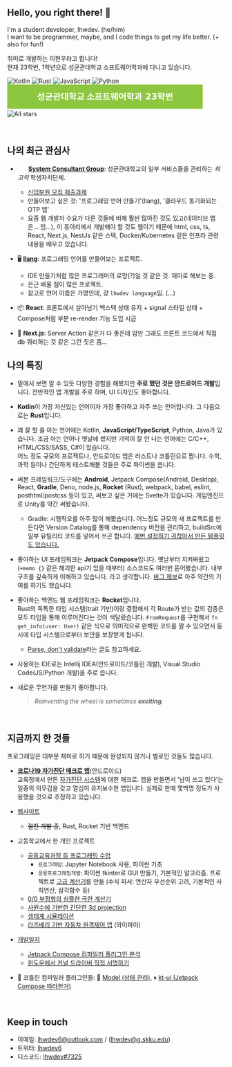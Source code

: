 ## Hello, you right there! 👋
I'm a student developer, lhwdev. (he/him)  
I want to be programmer, maybe, and I code things to get my life better. (+ also for fun!)

취미로 개발하는 이현우라고 합니다!  
현재 23학번, 1학년으로 성균관대학교 소프트웨어학과에 다니고 있습니다.

![Kotlin](https://img.shields.io/badge/Kotlin-5472f7?style=for-the-badge&logo=kotlin&logoColor=fff)
![Rust](https://img.shields.io/badge/Rust-f08400?style=for-the-badge&logo=rust&logoColor=fff)
![JavaScript](https://img.shields.io/badge/JavaScript-f7d62d?style=for-the-badge&logo=javascript&logoColor=440)
![Python](https://img.shields.io/badge/Python-3ba4dd?style=for-the-badge&logo=python&logoColor=015)  
[![SKKU 2023](./assets/skku-badge-23.svg)](https://cse.skku.edu/)
![All stars](https://img.shields.io/badge/dynamic/json?logo=github&label=받은%20⭐%20수&style=for-the-badge&query=%24.stars&url=https://api.github-star-counter.workers.dev/user/lhwdev&color=f2e81b)

<br>

## 나의 최근 관심사

- &thinsp;<img src="https://avatars.githubusercontent.com/u/39462049?s=100" width="16" height="16" />&thinsp; [**System Consultant Group**](https://scg.skku.ac.kr): 성균관대학교의 일부 서비스들을 관리하는 _최고의_ 학생자치단체.  
  - [신입부원 모집 제출과제](https://github.com/lhwdev/programming-lesson/tree/master/23-scg-pre-education)
  - 만들어보고 싶은 것: '프로그래밍 언어 만들기'(llang), '클라우드 동기화되는 OTP 앱'
  - 요즘 웹 개발자 수요가 다른 것들에 비해 훨씬 많아진 것도 있고(네이티브 앱은... 엄...), 이 동아리에서
    개발해야 할 것도 웹이기 때문에 html, css, ts, React, Next.js, NestJs 같은 스택, Docker/Kubernetes 같은
    인프라 관련 내용을 배우고 있습니다.

- 🖥️ [**llang**](https://github.com/lhwdev/llang): 프로그래밍 언어를 만들어보는 프로젝트.
  
  - IDE 만들기처럼 많은 프로그래머의 로망(?)일 것 같은 것. 재미로 해보는 중.
  - 은근 배울 점이 많은 프로젝트.
  - 참고로 언어 이름은 가명인데, 걍 `lhwdev language`임. (...)

- 📦 **React**: 프론트에서 살아남기
  백스텍 상태 유지 + signal 스타일 상태 + Compose처럼 부분 re-render 기능
  도입 시급

- 🚀 **Next.js**: Server Action 같은거 다 좋은데 암만 그래도
  프론트 코드에서 직접 db 쿼리하는 것 같은 그런 짓은 좀...

## 나의 특징

- 밑에서 보면 알 수 있듯 다양한 경험을 해봤지만 **주로 했던 것은 안드로이드 개발**입니다.
  전반적인 앱 개발을 주로 하며, UI 디자인도 좋아합니다.

- **Kotlin**이 가장 자신있는 언어이자 가장 좋아하고 자주 쓰는 언어입니다. 그 다음으로는 **Rust**입니다.

- 꽤 잘 할 줄 아는 언어에는 Kotlin, **JavaScript/TypeScript**, Python, Java가 있습니다.
  조금 아는 언어나 옛날에 썼지만 기억이 잘 안 나는 언어에는 C/C++, HTML/CSS/SASS, C#이 있습니다.  
  어느 정도 규모의 프로젝트나, 안드로이드 앱은 러스트나 코틀린으로 짭니다. 수학, 과학 등이나 간단하게 테스트해볼 것들은
  주로 파이썬을 씁니다.

- 써본 프레임워크/도구에는 **Android**, Jetpack Compose(Android, Desktop), React, **Gradle**, Deno, node.js,
  **Rocket** (Rust), webpack, babel, eslint, posthtml/postcss 등이 있고,
  써보고 싶은 거에는 Svelte가 있습니다. 게임엔진으로 Unity를 약간 써봤습니다.
  * Gradle: 시행착오를 아주 많이 해봤습니다. 어느정도 규모의 새 프로젝트를 만든다면 Version Catalog를 통해
    dependency 버전을 관리하고, buildSrc에 일부 유틸리티 코드를 넣어서 쓰곤 합니다.
    [매번 설정하기 귀찮아서 만든 템플릿도 있습니다.](https://github.com/lhwdev/gradle-project-template)

- 좋아하는 UI 프레임워크는 **Jetpack Compose**입니다.
  옛날부터 지켜봐왔고(`+memo {}` 같은 해괴한 api가 있을 때부터) 소스코드도 여러번 뜯어봤습니다.
  내부구조를 깊숙하게 이해하고 있습니다. 라고 생각합니다.
  [버그 제보](https://youtrack.jetbrains.com/issue/KT-44499)로 아주 약간의 기여를 하기도 했습니다.

- 좋아하는 백엔드 웹 프레임워크는 **Rocket**입니다.  
  Rust의 독특한 타입 시스템(trait 기반)이랑 결합해서 각 Route가 받는 값의 검증은 모두 타입을 통해 이루어진다는
  것이 색달랐습니다. `FromRequest`를 구현해서 `fn get_info(user: User)` 같은 식으로 의미적으로 완벽한
  코드를 짤 수 있으면서 동시에 타입 시스템으로부터 보안을 보장받게 됩니다.  
  + [Parse, don't validate](https://lexi-lambda.github.io/blog/2019/11/05/parse-don-t-validate/)라는
  글도 참고하세요.

- 사용하는 IDE로는 Intellij IDEA(안드로이드/코틀린 개발), Visual Studio Code(JS/Python 개발)을 주로 씁니다.

- 새로운 무언가를 만들기 좋아합니다.
  
  > _Reinventing the wheel is sometimes **exciting**._

<br>

## 지금까지 한 것들
프로그래밍은 대부분 재미로 하기 때문에 완성되지 않거나 별로인 것들도 많습니다.

- [**코로나19 자가진단 매크로 앱**](https://github.com/lhwdev/covid-selftest-macro)(안드로이드)  
  교육청에서 만든 [자가진단 시스템](https://hcs.eduro.go.kr)에 대한 매크로. 앱을 만들면서 '남이 쓰고 있다'는 일종의 의무감을
  갖고 열심히 유지보수한 앱입니다. 실제로 한때 몇백명 정도가 사용했을 것으로 추정하고 있습니다.

- [웹사이트](https://github.com/lhwdev/website)
  * ~~절찬 개발 중~~, Rust, Rocket 기반 백엔드

- 고등학교에서 한 개인 프로젝트
  * [공동교육과정 등 프로그래밍 수업](https://github.com/lhwdev/programming-lesson)
    - `프로그래밍`: Jupyter Notebook 사용, 파이썬 기초
    - `응용프로그래밍개발`: 파이썬 tkinter로 GUI 만들기, 기본적인 알고리즘.
      프로젝트로 [고급 계산기](https://github.com/lhwdev/programming-lesson/blob/master/comedu/application-dev/project/%ED%94%84%EB%A1%9C%EC%A0%9D%ED%8A%B8.ipynb)를 만듦 (수식 파서: 연산자 우선순위 고려, 기본적인 사칙연산, 삼각함수 등)
  * [0/0 부정형의 심플한 극한 계산기](https://github.com/lhwdev/project-math)
  * [사원수에 기반한 간단한 3d projection](https://github.com/lhwdev/project-3d-projection)
  * [생태계 시뮬레이션](https://github.com/lhwdev/EcoSystem)
  * [라즈베리 기반 자동차 원격제어 앱](https://github.com/lhwdev/project-vrcar) (와이파이)

- [개발일지](https://lhwdev.github.io/note)
  * [Jetpack Compose 컴파일러 플러그인 분석](https://lhwdev.github.io/note/compose/how-it-works)
  * [윈도우에서 커널 드라이버 직접 서명하기](https://lhwdev.github.io/note/other/windows-self-driver-signing)

- 🚧 코틀린 컴파일러 플러그인들: 🚧 [Model (상태 관리)](https://github.com/lhwdev/Model),
  ⏸ [kt-ui (Jetpack Compose 따라한거)](https://github.com/lhwdev/kt-ui/blob/master/compiler-plugin)

<br>

## Keep in touch
- 이메일: lhwdev6@outlook.com / (lhwdev@g.skku.edu)
- 트위터: [lhwdev6](https://twitter.com/lhwdev6)
- 디스코드: [lhwdev#7325](https://discord.com/users/551597391741059083)

